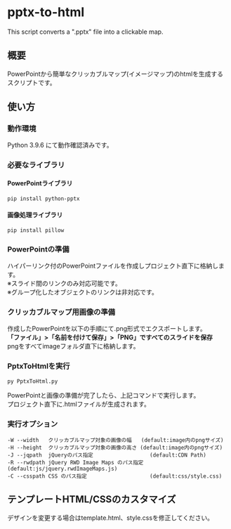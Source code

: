 # pptx-to-html
This script converts a ".pptx" file into a clickable map.

## 概要
PowerPointから簡単なクリッカブルマップ(イメージマップ)のhtmlを生成するスクリプトです。

## 使い方
### 動作環境
Python 3.9.6 にて動作確認済みです。

### 必要なライブラリ
#### PowerPointライブラリ
    pip install python-pptx
#### 画像処理ライブラリ
    pip install pillow

### PowerPointの準備
ハイパーリンク付のPowerPointファイルを作成しプロジェクト直下に格納します。  
※スライド間のリンクのみ対応可能です。  
※グループ化したオブジェクトのリンクは非対応です。  

### クリッカブルマップ用画像の準備
作成したPowerPointを以下の手順にて.png形式でエクスポートします。  
__「ファイル」>「名前を付けて保存」>「PNG」ですべてのスライドを保存__    
pngをすべてimageフォルダ直下に格納します。  

### PptxToHtmlを実行
    py PptxToHtml.py

PowerPointと画像の準備が完了したら、上記コマンドで実行します。  
プロジェクト直下に.htmlファイルが生成されます。

### 実行オプション
    -W --width   クリッカブルマップ対象の画像の幅   (default:image内のpngサイズ)
    -H --height  クリッカブルマップ対象の画像の高さ (default:image内のpngサイズ)
    -J --jqpath  jQueryのパス指定                  (default:CDN Path)
    -R --rwdpath jQuery RWD Image Maps のパス指定  (default:js/jquery.rwdImageMaps.js)
    -C --csspath CSS のパス指定                    (default:css/style.css)

## テンプレートHTML/CSSのカスタマイズ
デザインを変更する場合はtemplate.html、style.cssを修正してください。
